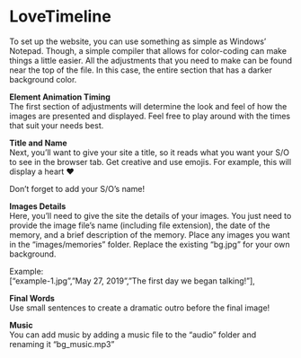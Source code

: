 # LoveTimeline

To set up the website, you can use something as simple as Windows’ Notepad. Though, a simple compiler that allows for color-coding can make things a little easier. All the adjustments that you need to make can be found near the top of the file. In this case, the entire section that has a darker background color.

**Element Animation Timing**  
The first section of adjustments will determine the look and feel of how the images are presented and displayed. Feel free to play around with the times that suit your needs best.

**Title and Name**  
Next, you’ll want to give your site a title, so it reads what you want your S/O to see in the browser tab. Get creative and use emojis. For example, this will display a heart &#10084;

Don’t forget to add your S/O’s name!

**Images Details**  
Here, you’ll need to give the site the details of your images. You just need to provide the image file’s name (including file extension), the date of the memory, and a brief description of the memory. Place any images you want in the “images/memories” folder. Replace the existing “bg.jpg” for your own background.

Example:  
[“example-1.jpg”,”May 27, 2019”,”The first day we began talking!”],

**Final Words**  
Use small sentences to create a dramatic outro before the final image!

**Music**  
You can add music by adding a music file to the “audio” folder and renaming it “bg_music.mp3”
